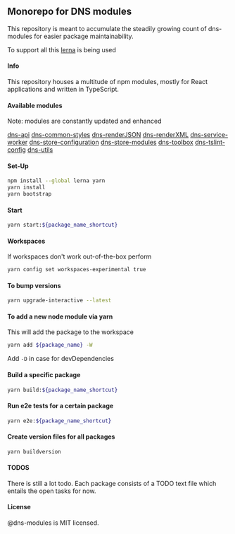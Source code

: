 ## Monorepo for DNS modules

This repository is meant to accumulate the steadily growing count of dns-modules for easier package maintainability.

To support all this [lerna](https://lernajs.io) is being used

#### Info

This repository houses a multitude of npm modules, mostly for React applications and written in TypeScript.

#### Available modules

Note: modules are constantly updated and enhanced

[dns-api](https://github.com/4iAmAve/dns-modules/tree/master/packages/dns-api/README.md)
[dns-common-styles](https://github.com/4iAmAve/dns-modules/tree/master/packages/dns-common-styles/README.md)
[dns-renderJSON](https://github.com/4iAmAve/dns-modules/tree/master/packages/dns-renderJSON/README.md)
[dns-renderXML](https://github.com/4iAmAve/dns-modules/tree/master/packages/dns-renderXML/README.md)
[dns-service-worker](https://github.com/4iAmAve/dns-modules/tree/master/packages/dns-service-worker/README.md)
[dns-store-configuration](https://github.com/4iAmAve/dns-modules/tree/master/packages/dns-store-configuration/README.md)
[dns-store-modules](https://github.com/4iAmAve/dns-modules/tree/master/packages/dns-store-modules/README.md)
[dns-toolbox](https://github.com/4iAmAve/dns-modules/tree/master/packages/dns-toolbox/README.md)
[dns-tslint-config](https://github.com/4iAmAve/dns-modules/tree/master/packages/dns-tslint-config/README.md)
[dns-utils](https://github.com/4iAmAve/dns-modules/tree/master/packages/dns-utils/README.md)

#### Set-Up

```bash
npm install --global lerna yarn
yarn install
yarn bootstrap
```

#### Start

```bash
yarn start:${package_name_shortcut}
```

#### Workspaces

If workspaces don't work out-of-the-box perform

```bash
yarn config set workspaces-experimental true
```

#### To bump versions

```bash
yarn upgrade-interactive --latest
```

#### To add a new node module via yarn 

This will add the package to the workspace

```bash
yarn add ${package_name} -W
```

Add ```-D``` in case for devDependencies

#### Build a specific package

```bash
yarn build:${package_name_shortcut}
```

#### Run e2e tests for a certain package

```bash
yarn e2e:${package_name_shortcut}
```

#### Create version files for all packages

```bash
yarn buildversion
```

#### TODOS

There is still a lot todo. Each package consists of a TODO text file which entails the open tasks for now.

#### License
@dns-modules is MIT licensed.
